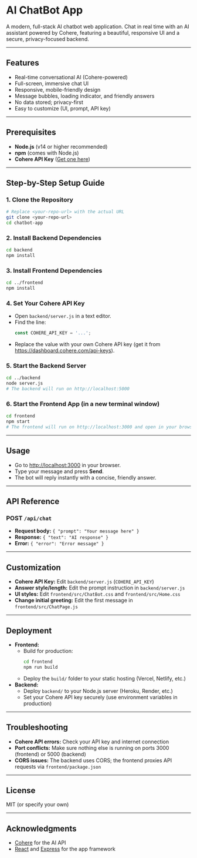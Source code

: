# AI ChatBot App

A modern, full-stack AI chatbot web application. Chat in real time with an AI assistant powered by Cohere, featuring a beautiful, responsive UI and a secure, privacy-focused backend.

---

## Features
- Real-time conversational AI (Cohere-powered)
- Full-screen, immersive chat UI
- Responsive, mobile-friendly design
- Message bubbles, loading indicator, and friendly answers
- No data stored; privacy-first
- Easy to customize (UI, prompt, API key)

---

## Prerequisites
- **Node.js** (v14 or higher recommended)
- **npm** (comes with Node.js)
- **Cohere API Key** ([Get one here](https://dashboard.cohere.com/api-keys))

---

## Step-by-Step Setup Guide

### 1. Clone the Repository
```bash
# Replace <your-repo-url> with the actual URL
git clone <your-repo-url>
cd chatbot-app
```

### 2. Install Backend Dependencies
```bash
cd backend
npm install
```

### 3. Install Frontend Dependencies
```bash
cd ../frontend
npm install
```

### 4. Set Your Cohere API Key
- Open `backend/server.js` in a text editor.
- Find the line:
  ```js
  const COHERE_API_KEY = '...';
  ```
- Replace the value with your own Cohere API key (get it from https://dashboard.cohere.com/api-keys).

### 5. Start the Backend Server
```bash
cd ../backend
node server.js
# The backend will run on http://localhost:5000
```

### 6. Start the Frontend App (in a new terminal window)
```bash
cd frontend
npm start
# The frontend will run on http://localhost:3000 and open in your browser
```

---

## Usage
- Go to [http://localhost:3000](http://localhost:3000) in your browser.
- Type your message and press **Send**.
- The bot will reply instantly with a concise, friendly answer.

---

## API Reference
### POST `/api/chat`
- **Request body:** `{ "prompt": "Your message here" }`
- **Response:** `{ "text": "AI response" }`
- **Error:** `{ "error": "Error message" }`

---

## Customization
- **Cohere API Key:** Edit `backend/server.js` (`COHERE_API_KEY`)
- **Answer style/length:** Edit the prompt instruction in `backend/server.js`
- **UI styles:** Edit `frontend/src/ChatBot.css` and `frontend/src/Home.css`
- **Change initial greeting:** Edit the first message in `frontend/src/ChatPage.js`

---

## Deployment
- **Frontend:**
  - Build for production:
    ```bash
    cd frontend
    npm run build
    ```
  - Deploy the `build/` folder to your static hosting (Vercel, Netlify, etc.)
- **Backend:**
  - Deploy `backend/` to your Node.js server (Heroku, Render, etc.)
  - Set your Cohere API key securely (use environment variables in production)

---

## Troubleshooting
- **Cohere API errors:** Check your API key and internet connection
- **Port conflicts:** Make sure nothing else is running on ports 3000 (frontend) or 5000 (backend)
- **CORS issues:** The backend uses CORS; the frontend proxies API requests via `frontend/package.json`

---

## License
MIT (or specify your own)

---

## Acknowledgments
- [Cohere](https://cohere.com/) for the AI API
- [React](https://react.dev/) and [Express](https://expressjs.com/) for the app framework 